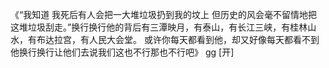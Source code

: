 《“我知道 我死后有人会把一大堆垃圾扔到我的坟上 但历史的风会毫不留情地把这堆垃圾刮走。”换行换行他的背后有三潭映月，有泰山，有长江三峡，有桂林山水，有布达拉宫，有人民大会堂。
或许你每天都看到他，却又好像每天都看不到他换行换行让他们去说我们这也不行那也不行吧》 gg [开]
